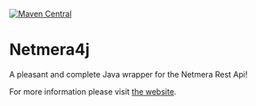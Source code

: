 [![Maven Central](https://img.shields.io/maven-central/v/com.github.muratkaragozgil/netmera4j.svg?maxAge=60&colorB=53C92E)](https://maven-badges.herokuapp.com/maven-central/com.github.muratkaragozgil/netmera4j)


Netmera4j
========

A pleasant and complete Java wrapper for the Netmera Rest Api!

For more information please visit [the website][1].

 [1]: https://netmera.readme.io/docs/rest-api-error-codes
